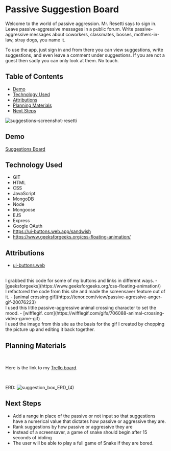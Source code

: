 # Passive Suggestion Board

Welcome to the world of passive aggression. Mr. Resetti says to sign in. Leave passive-aggressive messages in a public forum. Write passive-aggressive messages about coworkers, classmates, bosses, mothers-in-law, stray dogs, you name it.

To use the app, just sign in and from there you can view suggestions, write suggestions, and even leave a comment under suggestions. If you are not a guest then sadly you can only look at them. No touch.
## Table of Contents

- [Demo](#demo)
- [Technology Used](#technology-used)
- [Attributions](#attributions)
- [Planning Materials](#planning-materials)
- [Next Steps](#next-steps)

![suggestions-screenshot-resetti](https://user-images.githubusercontent.com/127761364/235068266-7ca07697-ef50-422b-a491-6fed785b7774.png)


## Demo

[Suggestions Board](suggestions-board.fly.dev)

## Technology Used

- GIT
- HTML
- CSS
- JavaScript
- MongoDB
- Node
- Mongoose
- EJS
- Express
- Google OAuth
- https://ui-buttons.web.app/sandwish
- https://www.geeksforgeeks.org/css-floating-animation/



## Attributions


- [ui-buttons.web](https://ui-buttons.web.app/sandwish)
<br>
I grabbed this code for some of my buttons and links in different ways.
- [geeksforgeeks](https://www.geeksforgeeks.org/css-floating-animation/)
<br>
I refactored the code from this site and made the screensaver feature out of it.
- [animal crossing gif](https://tenor.com/view/passive-agressive-anger-gif-20076223)
<br>
I used this little passive-aggressive animal crossing character to set the mood.
- [wifflegif. com](https://wifflegif.com/gifs/706088-animal-crossing-video-game-gif)
<br>
I used the image from this site as the basis for the gif I created by chopping the picture up and editing it back together.


## Planning Materials

<br>

Here is the link to my
[Trello board](https://trello.com/invite/b/mq1d7cvO/ATTI9d6d1c8f7b0dc8b0033c1f669889ae965EB7C83F/suggestions-board).

<br>

ERD:
![suggestion_box_ERD_(4)](https://user-images.githubusercontent.com/127761364/235072473-4a2921e5-a60d-40e3-a6b4-2f9bfc99939f.png)



## Next Steps


- Add a range in place of the passive or not input so that suggestions have a numerical value that dictates how passive or aggressive they are.
- Rank suggestions by how passive or aggressive they are
- Instead of a screensaver, a game of snake should begin after 15 seconds of idoling
- The user will be able to play a full game of Snake if they are bored.
